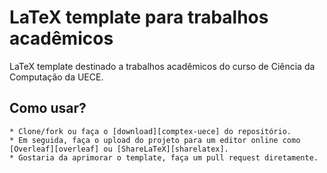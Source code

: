 # LaTeX template para trabalhos acadêmicos

LaTeX template destinado a trabalhos acadêmicos do curso de Ciência da
Computação da UECE. 

## Como usar?
    * Clone/fork ou faça o [download][comptex-uece] do repositório.
    * Em seguida, faça o upload do projeto para um editor online como [Overleaf][overleaf] ou [ShareLaTeX][sharelatex].
    * Gostaria da aprimorar o template, faça um pull request diretamente. 

[sharelatex]: https://www.sharelatex.com/
[overleaf]: https://www.overleaf.com/
[comptex-uece]: https://github.com/luisalves05/comptex-uece/archive/master.zip
